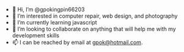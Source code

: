 - 👋 Hi, I’m @gpokingpin66203
- 👀 I’m interested in computer repair, web design, and photography
- 🌱 I’m currently learning javascript
- 💞️ I’m looking to collaborate on anything that will help me with my development skills
- 📫 I can be reached by email at gpok@hotmail.com.

<!---
gpokingpin66203/gpokingpin66203 is a ✨ special ✨ repository because its `README.md` (this file) appears on your GitHub profile.
You can click the Preview link to take a look at your changes.
--->
